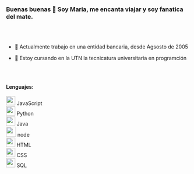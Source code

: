 ### Buenas buenas  👋 Soy Maria, me encanta viajar y soy fanatica del mate. 

<br><br>

- 🔭 Actualmente trabajo en una entidad bancaria, desde Agsosto de 2005

- 🌱 Estoy cursando en la UTN la tecnicatura universitaria en programción

<br><br>

<b>Lenguajes:</b><br><br>
<img src="https://w1.pngwing.com/pngs/136/126/png-transparent-javascript-logo-angularjs-nodejs-computer-programming-web-development-computer-software-jquery-yellow.png" width="25px" style="display: inline-block;"/> JavaScript<br>
<img src="https://upload.wikimedia.org/wikipedia/commons/thumb/0/0a/Python.svg/2048px-Python.svg.png" width="25px" style="display: inline-block;"/> Python<br>
<img src="https://img-blog.csdnimg.cn/20200227095030504.png" width="25px" style="display: inline-block;"/> Java<br>
<img src="https://upload.wikimedia.org/wikipedia/commons/d/d9/Node.js_logo.svg" width="27px" style="display: inline-block;"/> node<br>
<img src="https://upload.wikimedia.org/wikipedia/commons/6/61/HTML5_logo_and_wordmark.svg" width="25px" style="display: inline-block;"/> HTML<br>
<img src="https://upload.wikimedia.org/wikipedia/commons/6/62/CSS3_logo.svg" width="25px" style="display: inline-block;"/> CSS<br>
<img src="https://w7.pngwing.com/pngs/170/924/png-transparent-microsoft-sql-server-microsoft-azure-sql-database-microsoft-text-logo-microsoft-azure.png" width="25px" style="display: inline-block;"/> SQL<br>


